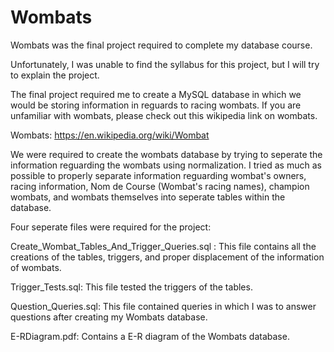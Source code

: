 # Wombats

Wombats was the final project required to complete my database course.

Unfortunately, I was unable to find the syllabus for this project, but I will try to explain the project.

The final project required me to create a MySQL database in which we would be storing information in reguards to racing wombats.
If you are unfamiliar with wombats, please check out this wikipedia link on wombats.

Wombats: https://en.wikipedia.org/wiki/Wombat

We were required to create the wombats database by trying to seperate the information reguarding the wombats using normalization.
I tried as much as possible to properly separate information reguarding wombat's owners, racing information, Nom de Course (Wombat's racing names), champion wombats, and wombats themselves into seperate tables within the database.

Four seperate files were required for the project:

Create_Wombat_Tables_And_Trigger_Queries.sql : This file contains all the creations of the tables, triggers, and proper displacement of the information of wombats.

Trigger_Tests.sql: This file tested the triggers of the tables.

Question_Queries.sql: This file contained queries in which I was to answer questions after creating my Wombats database.

E-RDiagram.pdf: Contains a E-R diagram of the Wombats database.
